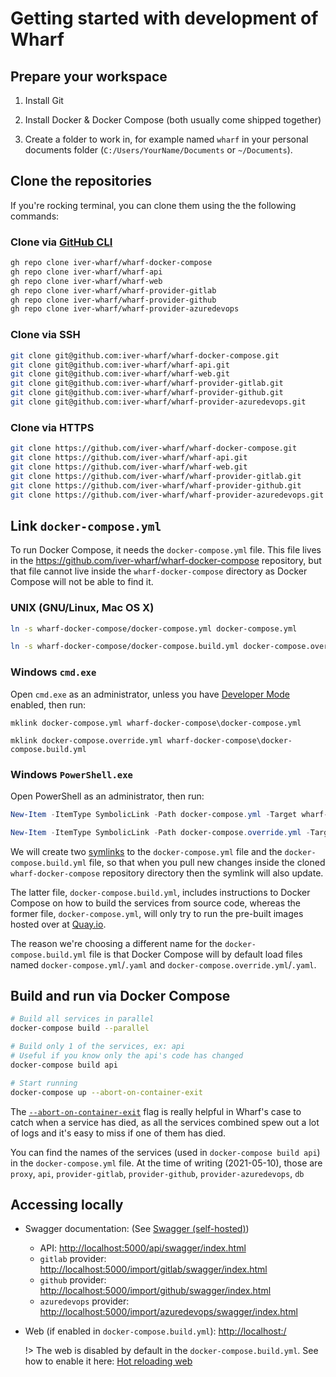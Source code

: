 # Getting started with development of Wharf

## Prepare your workspace

1. Install Git

2. Install Docker & Docker Compose (both usually come shipped together)

3. Create a folder to work in, for example named `wharf` in your personal
   documents folder (`C:/Users/YourName/Documents` or `~/Documents`).

## Clone the repositories

If you're rocking terminal, you can clone them using the the following commands:

<!-- tabs:start -->

### **Clone via [GitHub CLI](https://github.com/cli/cli)**

```bash
gh repo clone iver-wharf/wharf-docker-compose
gh repo clone iver-wharf/wharf-api
gh repo clone iver-wharf/wharf-web
gh repo clone iver-wharf/wharf-provider-gitlab
gh repo clone iver-wharf/wharf-provider-github
gh repo clone iver-wharf/wharf-provider-azuredevops
```

### **Clone via SSH**

```bash
git clone git@github.com:iver-wharf/wharf-docker-compose.git
git clone git@github.com:iver-wharf/wharf-api.git
git clone git@github.com:iver-wharf/wharf-web.git
git clone git@github.com:iver-wharf/wharf-provider-gitlab.git
git clone git@github.com:iver-wharf/wharf-provider-github.git
git clone git@github.com:iver-wharf/wharf-provider-azuredevops.git
```

### **Clone via HTTPS**

```bash
git clone https://github.com/iver-wharf/wharf-docker-compose.git
git clone https://github.com/iver-wharf/wharf-api.git
git clone https://github.com/iver-wharf/wharf-web.git
git clone https://github.com/iver-wharf/wharf-provider-gitlab.git
git clone https://github.com/iver-wharf/wharf-provider-github.git
git clone https://github.com/iver-wharf/wharf-provider-azuredevops.git
```

<!-- tabs:end -->

## Link `docker-compose.yml`

To run Docker Compose, it needs the `docker-compose.yml` file. This file lives
in the <https://github.com/iver-wharf/wharf-docker-compose> repository, but
that file cannot live inside the `wharf-docker-compose` directory as
Docker Compose will not be able to find it.

<!-- tabs:start -->

### **UNIX (GNU/Linux, Mac OS X)**

```bash
ln -s wharf-docker-compose/docker-compose.yml docker-compose.yml

ln -s wharf-docker-compose/docker-compose.build.yml docker-compose.override.yml
```

### **Windows `cmd.exe`**

Open `cmd.exe` as an administrator, unless you have [Developer Mode](https://msdn.microsoft.com/en-us/windows/uwp/get-started/enable-your-device-for-development)
enabled, then run:

```batch
mklink docker-compose.yml wharf-docker-compose\docker-compose.yml

mklink docker-compose.override.yml wharf-docker-compose\docker-compose.build.yml
```

### **Windows `PowerShell.exe`**

Open PowerShell as an administrator, then run:

```powershell
New-Item -ItemType SymbolicLink -Path docker-compose.yml -Target wharf-docker-compose\docker-compose.yml

New-Item -ItemType SymbolicLink -Path docker-compose.override.yml -Target wharf-docker-compose\docker-compose.build.yml
```

<!-- tabs:end -->

We will create two [symlinks](https://en.wikipedia.org/wiki/Symbolic_link) to
the `docker-compose.yml` file and the `docker-compose.build.yml` file, so that
when you pull new changes inside the cloned `wharf-docker-compose` repository
directory then the symlink will also update.

The latter file, `docker-compose.build.yml`, includes instructions to
Docker Compose on how to build the services from source code, whereas the
former file, `docker-compose.yml`, will only try to run the pre-built images
hosted over at [Quay.io](https://quay.io/organization/iver-wharf).

The reason we're choosing a different name for the `docker-compose.build.yml`
file is that Docker Compose will by default load files named
`docker-compose.yml`/`.yaml` and `docker-compose.override.yml`/`.yaml`.

## Build and run via Docker Compose

```bash
# Build all services in parallel
docker-compose build --parallel

# Build only 1 of the services, ex: api
# Useful if you know only the api's code has changed
docker-compose build api

# Start running
docker-compose up --abort-on-container-exit
```

The [`--abort-on-container-exit`](https://docs.docker.com/compose/reference/up/)
flag is really helpful in Wharf's case to catch when a service has died, as all
the services combined spew out a lot of logs and it's easy to miss if one of
them has died.

You can find the names of the services (used in `docker-compose build api`)
in the `docker-compose.yml` file. At the time of writing (2021-05-10), those are
`proxy`, `api`, `provider-gitlab`, `provider-github`, `provider-azuredevops`,
`db`

## Accessing locally

- Swagger documentation: (See [Swagger (self-hosted)](../reference/swagger-self-hosted.md))

  - API: <http://localhost:5000/api/swagger/index.html>
  - `gitlab` provider: <http://localhost:5000/import/gitlab/swagger/index.html>
  - `github` provider: <http://localhost:5000/import/github/swagger/index.html>
  - `azuredevops` provider: <http://localhost:5000/import/azuredevops/swagger/index.html>

- Web (if enabled in `docker-compose.build.yml`): <http://localhost:/>

  !> The web is disabled by default in the `docker-compose.build.yml`. See how
  to enable it here: [Hot reloading web](development/hot-reloading-web.md)
